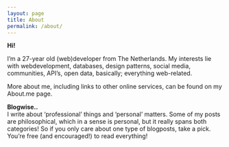 ```yaml
---
layout: page
title: About
permalink: /about/
---
```

**Hi!**

I’m a 27-year old (web)developer from The Netherlands. My interests lie with webdevelopment, databases, design patterns, social media, communities, API’s, open data, basically; everything web-related.

More about me, including links to other online services, can be found on my About.me page.

**Blogwise..**  
I write about ‘professional’ things and ‘personal’ matters. Some of my posts are philosophical, which in a sense is personal, but it really spans both categories! So if you only care about one type of blogposts, take a pick. You’re free (and encouraged!) to read everything!